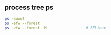 ## process tree ps
```bash
ps -auxwf
ps -efw --forest
ps -efw --forest -M                  # SELinux
```

